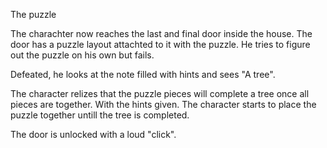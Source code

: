 The puzzle

The charachter now reaches the last and final door inside the house. The door has a puzzle layout attachted to it with the puzzle. He tries to figure out the puzzle on his own but fails.

Defeated, he looks at the note filled with hints and sees "A  tree".

The character relizes that the puzzle pieces will complete a tree once all pieces are together. With the hints given. The character starts to place the puzzle together untill the tree is completed.

The door is unlocked with a loud "click".

